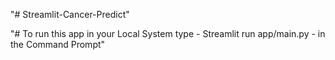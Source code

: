 "# Streamlit-Cancer-Predict" 

"# To run this app in your Local System type - Streamlit run app/main.py - in the Command Prompt"
